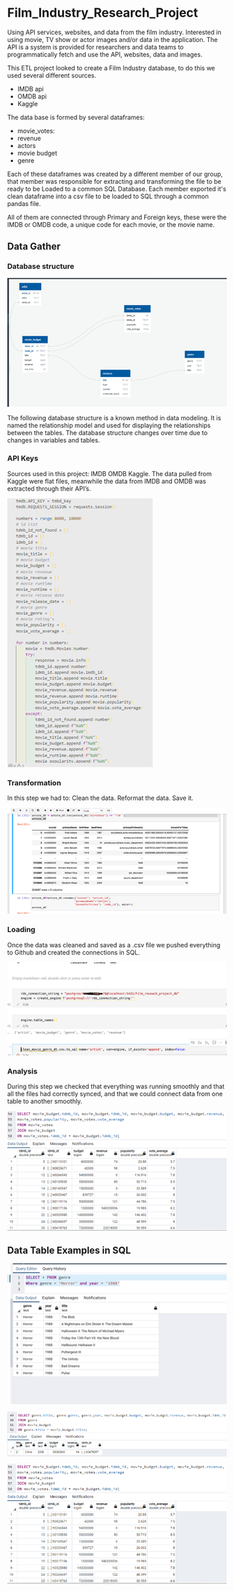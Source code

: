 # Film_Industry_Research_Project
Using API services, websites, and data from the film industry. Interested in using movie, TV show or actor images and/or data in the application. The API is a system is provided for researchers and data teams to programmatically fetch and use the API, websites, data and images.

This ETL project looked to create a Film Industry database, to do this we used several different sources. 
- IMDB api
- OMDB api
- Kaggle

The data base is formed by several dataframes:
- movie_votes:
- revenue
- actors
- movie budget
- genre

Each of these dataframes was created by a different member of our group, that member was responsible for extracting and transforming the file to be ready to be Loaded to a common SQL Database. Each member exported it's clean dataframe into a csv file to be loaded to SQL through a common pandas file.

All of them are connected through Primary and Foreign keys, these were the IMDB or OMDB code, a unique code for each movie, or the movie name.

## Data Gather  

### <b> Database structure </b> 

![Database structure](https://github.com/samuelroiz/Film_Industry_Research_Project/blob/sven/Sven_Branch/image/database_structure.png)

<p>
The following database structure is a known method in data modeling. It is named the relationship model and used for displaying the relationships between the tables. The database structure changes over time due to changes in variables and tables. 
</p>

### <b> API Keys </b>
<p>
Sources used in this project:
IMDB 
OMDB 
Kaggle.
The data pulled from Kaggle were flat files, meanwhile the data from IMDB and OMDB was extracted through their API’s.
</p>

![Extraction of API Keys](https://github.com/samuelroiz/Film_Industry_Research_Project/blob/sven/Sven_Branch/image/extraction_of_api_keys.png)

### <b> Transformation  </b>
<p>
In this step we had to:
Clean the data.
Reformat the data.
Save it.
</p>

![Transformation Code](https://github.com/samuelroiz/Film_Industry_Research_Project/blob/sven/Sven_Branch/image/transformation_code.png)

### <b> Loading </b> 
<p> Once the data was cleaned and saved as a .csv file we pushed everything to Github and created the connections in SQL. </p>

![Loading Code](https://github.com/samuelroiz/Film_Industry_Research_Project/blob/sven/Sven_Branch/image/loading_code.png)

### <b> Analysis </b>
<p>
During this step we checked that everything was running smoothly and that all the files had correctly synced, and that we could connect data from one table to another smoothly.
</p>

![Analysis Code](https://github.com/samuelroiz/Film_Industry_Research_Project/blob/sven/Sven_Branch/image/analysis_code.png)

## Data Table Examples in SQL

![Genre Table Example](https://github.com/samuelroiz/Film_Industry_Research_Project/blob/sven/Sven_Branch/image/genre_table_example.png)

![Merge Genre and Movie Budget table example](https://github.com/samuelroiz/Film_Industry_Research_Project/blob/sven/Sven_Branch/image/merge_genre_and_movie_budget.png)

![Movie budget and Movie votes table example](https://github.com/samuelroiz/Film_Industry_Research_Project/blob/sven/Sven_Branch/image/movie_budget_and_movie_votes.png)

